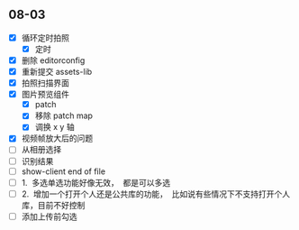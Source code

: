 ## 08-03

- [x] 循环定时拍照
  - [x] 定时
- [x] 删除 editorconfig
- [x] 重新提交 assets-lib
- [x] 拍照扫描界面
- [x] 图片预览组件
  - [x] patch
  - [x] 移除 patch map
  - [x] 调换 x y 轴
- [x] 视频帧放大后的问题
- [ ] 从相册选择
- [ ] 识别结果
- [ ] show-client end of file
- [ ] 1.  多选单选功能好像无效，  都是可以多选
- [ ] 2.  增加一个打开个人还是公共库的功能，  比如说有些情况下不支持打开个人库，目前不好控制
- [ ] 添加上传前勾选
